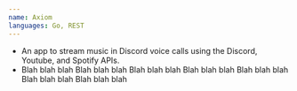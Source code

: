 ```yaml
---
name: Axiom
languages: Go, REST
---
```


- An app to stream music in Discord voice calls using the Discord, Youtube, and Spotify APIs.
- Blah blah blah Blah blah blah Blah blah blah Blah blah blah Blah blah blah Blah blah blah Blah blah blah
